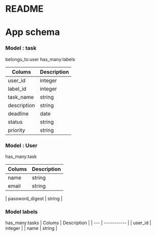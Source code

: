 # README

# App schema
### Model : task

belongs_to:user
has_many:labels

| Colums | Description |
| --- | ----------- |
| user_id | integer |
| label_id | integer |
| task_name | string |
| description | string |
| deadline | date |
| status | string |
| priority | string |



### Model : User

has_many:task

| Colums | Description |
| --- | ----------- |
| name | string |
| email | string |

| password_digest | string |

### Model labels

has_many:tasks
| Colums | Description |
| --- | ----------- |
| user_id | integer |
| name | string |